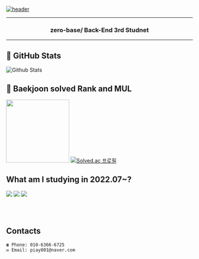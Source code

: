 [![header](https://capsule-render.vercel.app/api?type=soft&color=timeGradient&height=150&section=header&text=DaeIl%20Lim&fontSize=80&animation=twinkling)](https://github.com/LimDae94)

---

<h3 align="center">zero-base/ Back-End 3rd Studnet </h3>

---

## 🌠 GitHub Stats

![Github Stats](https://github-readme-stats.vercel.app/api?username=LimDae94&hide=contribs&count_private=true&show_icons=true&bg_color=00000000&title_color=4B7BE5&icon_color=4B7BE5&text_color=e6e6e6)


## 🏅 Baekjoon solved Rank and MUL
<left><img height='170px' src="https://github-readme-stats.vercel.app/api/top-langs/?username=LimDae94&langs_count=8&layout=compact" /></left>
[![Solved.ac 프로필](http://mazassumnida.wtf/api/generate_badge?boj=piay801)](https://solved.ac/piay801)

## What am I studying in 2022.07~?

<img src="https://img.shields.io/badge/java-007396?style=for-the-badge&logo=java&logoColor=white"> <img src="https://img.shields.io/badge/github-181717?style=for-the-badge&logo=github&logoColor=white"> <img src="https://img.shields.io/badge/git-F05032?style=for-the-badge&logo=git&logoColor=white">

<br>
<br>

## Contacts
```
☎ Phone: 010-6366-6725
✉ Email: piay801@naver.com
```
